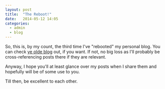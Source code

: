 ```yaml
---
layout: post
title:  "The Reboot!"
date:   2014-05-12 14:05
categories:
  - admin
  - blog
---
```

So, this is, by my count, the third time I've "rebooted" my personal blog.
You can check [ye olde blog](http://rubenoz.blogspot.com) out, if you want. If not, no big loss as I'll probably be cross-referencing posts there if they are relevant.

Anyway, I hope you'll at least glance over my posts when I share them and hopefully will be of some use to you.

Till then, be excellent to each other.

